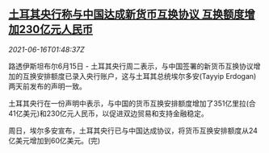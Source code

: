 <!--1623808862000-->
[土耳其央行称与中国达成新货币互换协议 互换额度增加230亿元人民币](https://cn.reuters.com/article/turkey-china-currency-swap-deal-0615-tue-idCNKCS2DS044)
------

<div><i>2021-06-16T01:48:37Z</i></div><p>路透伊斯坦布尔6月15日 - 土耳其央行周二表示，与中国签署的新货币互换协议增加的互换安排额度已录入央行账户，这与土耳其总统埃尔多安(Tayyip Erdogan)两天前发布的声明一致。 　</p><p>土耳其央行在一份声明中表示，与中国的货币互换安排额度增加了351亿里拉(合41亿美元)和230亿元人民币，以促进双边贸易和支持金融稳定。 　</p><p>周日，埃尔多安宣布，土耳其央行已与中国达成协议，将货币互换安排额度从24亿美元增加到60亿美元。(完)</p>
